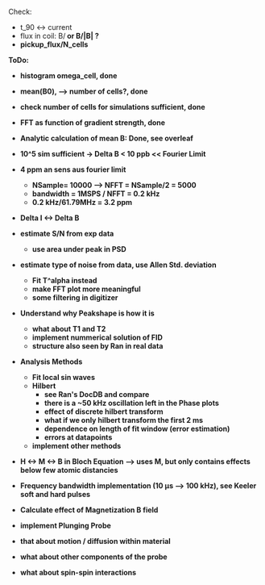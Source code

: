 Check:
* t_90 <-> current
* flux in coil: B/<B> or B/|B| ?
* pickup_flux/N_cells

ToDo:
* histogram omega_cell, done
* mean(B0), --> number of cells?, done
* check number of cells for simulations sufficient, done
* FFT as function of gradient strength, done
* Analytic calculation of mean B: Done, see overleaf
* 10^5 sim sufficient -> Delta B < 10 ppb << Fourier Limit
* 4 ppm an sens aus fourier limit
  * NSample= 10000 --> NFFT = NSample/2 = 5000
  * bandwidth = 1MSPS / NFFT = 0.2 kHz
  * 0.2 kHz/61.79MHz = 3.2 ppm

* Delta I <-> Delta B
* estimate S/N from exp data
  * use area under peak in PSD
* estimate type of noise from data, use Allen Std. deviation
  * Fit T^alpha instead
  * make FFT plot more meaningful
  * some filtering in digitizer
* Understand why Peakshape is how it is
  * what about T1 and T2
  * implement nummerical solution of FID
  * structure also seen by Ran in real data
* Analysis Methods
  * Fit local sin waves
  * Hilbert
    * see Ran's DocDB and compare
    * there is a ~50 kHz oscillation left in the Phase plots
    * effect of discrete hilbert transform
    * what if we only hilbert transform the first 2 ms
    * dependence on length of fit window (error estimation)
    * errors at datapoints
  * implement other methods
* H <-> M <-> B in Bloch Equation --> uses M, but only contains effects below few atomic distancies
* Frequency bandwidth implementation (10 µs --> 100 kHz), see Keeler soft and hard pulses
* Calculate effect of Magnetization B field
* implement Plunging Probe

* that about motion / diffusion within material
* what about other components of the probe
* what about spin-spin interactions
